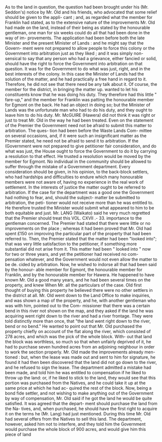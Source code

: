 As to the land in question, the question had been brought under his (Mr. Seddon's) notice by Mr. Old and his friends, who advocated that some relief should be given to the appli- cant ; and, as regarded what the member for Franklin had stated, as to the extensive nature of the improvements Mr. Old had made on the land, instead of their being as stated by the honourable gentleman, one man for six weeks could do all that had been done in the way of im- provements. The application had been before both the late Minister and the present Minister of Lands : and he might say that the Govern- ment were not prepared to allow people to force this colony or the Government into arbitration just as they liked ; and it was simply non- sensical to say that any person who had a grievance, either fancied or solid, should have the right to force the Government into arbitration on that question. It was for the Government to do what was just, right, and in the best interests of the colony. In this case the Minister of Lands had the solution of the matter, and he had practically a free hand in regard to it. Therefore, he did not see that there need be any talk about it. Of course, the member for the district, in bringing the matter up. wanted to let his constituents know that he was doing his duty. They therefore had this little " fare-up," and the member for Franklin was patting the honourable member for Egmont on the back. He had an object in doing so; but the Minister of Lands was the unfortunate man who had to do his duty, and they ought to leave him to do his duty. Mr. McGUIRE (Hawera) did not think it was right or just to treat Mr. Old in the way he had been treated. Even on the statement of the Premier the Government need not be afraid to submit this matter to arbitration. The ques- tion had been before the Waste Lands Com- mittee on several occasions, and, if it were such an insignificant matter as the Premier stated, he need not be afraid to send it to arbitration. If the (Government were not prepared to give petitioner fair consideration, and do what was just, the House ought to force the Government to do it by carrying a resolution to that effect. He trusted a resolution would be moved by the member for Egmont. No individual in the community should be allowed to suffer through the mistake of a Government department. Every consideration should be given, in his opinion, to the back-block settlers, who had hardships and difficulties to endure which many honourable members were not aware of, having no experience in the real work of settlement. In the interests of justice the matter ought to be referred to arbitration. If the case for the department was a good one the Government had nothing to fear, and, should the subject- matter be submitted to arbitration, the peti- tioner would not receive more than he was entitled to. He therefore trusted the Minister would submit what appeared to him to be both equitable and just. Mr. LANG (Waikato) said he very much regretted that the Premier should treat this VOL. CXVII .- 33. importance to the gentleman concerned. The Premier had stated that there were little or no improvements on the place ; whereas it had been proved that Mr. Old had spent £150 on improving the particular part of the property that had been referred to. Then, the Premier stated that the matter had been "looked into"; that was very little satisfaction to the petitioner, if something more substantial did not arise from it. This matter had been " looked into " now for two or three years, and yet the petitioner had received no com- pensation whatever, and the Government would not even allow the matter to be de. cided by arbitration. Now, he wished to indorse all that had been said by the honour- able member for Egmont, the honourable member for Franklin, and by the honourable member for Hawera. He happened to have known Mr. Old a good many years, and he had been several times on the property, and knew When Mr. all the particulars of the case. Old first thought of buying this property he believed there were no other settlers in the district at all. Mr. Old went down to the Land Office to make inquiries, and was shown a map of the property, and he, with another gentleman who was with him, pointed out to the Com- missioner that there was a certain bend in this river not shown on the map, and they asked if the land he was acquiring went right down to the river and had a river frontage. They were told distinctly more than once, that "the land went right down to the river, bend or no bend." He wanted to point out that Mr. Old purchased the property chiefly on account of the flat along the river, which consisted of 278 acres, and which was the pick of the whole block. With- out that land the block was worthless, so much so that when unfairly deprived of it, he had to purchase seven hundred acres from an adjoining neighbour in order to work the section properly. Mr. Old made the improvements already men- tioned : but, when the lease was made out and sent to him for signature, he found it had then been discovered that the land did not go down to the river, and he refused to sign the lease. The department admitted a mistake had been made, and told him he was entitled to compensation if he liked to throw up the land: or, if he liked to stick to the land, they would see that this portion was purchased from the Natives, and he could take it up at the same price at which he had ac- quired the rest of the block. Now, being a bond fide settler, and not wishing to make anything out of the Government by way of compensation, Mr. Old said if he got the land he would be quite satisfied. It was agreed that the depart- ment should purchase the land from the Na- tives, and, when purchased, he should have the first right to acquire it on the terms he (Mr. Lang) had just mentioned. During this time Mr. Old had several offers from the Natives to sell this land. The department, however, asked him not to interfere, and they told him the Government would purchase the whole block of 900 acres, and would give him this piece of land 